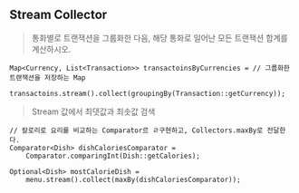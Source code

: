 ## Stream Collector 
> 통화별로 트랜잭션을 그룹화한 다음, 해당 통화로 일어난 모든 트랜잭션 합계를 계산하시오.
```
Map<Currency, List<Transaction>> transactoinsByCurrencies = // 그룹화한 트랜잭션을 저장하는 Map
    transactoins.stream().collect(groupingBy(Transaction::getCurrency));
```
> Stream 값에서 최댓값과 최솟값 검색
```
// 칼로리로 요리를 비교하는 Comparator르 ㄹ구현하고, Collectors.maxBy로 전달한다.
Comparator<Dish> dishCaloriesComparator =  
    Comparator.comparingInt(Dish::getCalories);

Optional<Dish> mostCalorieDish = 
    menu.stream().collect(maxBy(dishCaloriesComparator));
```
